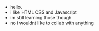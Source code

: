 - hello.
- i like HTML CSS and Javascript
- im still learning those though
- no i wouldnt like to collab with anything


